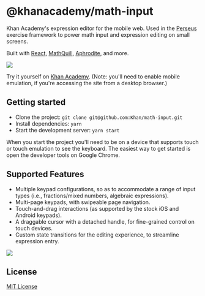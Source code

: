 # @khanacademy/math-input

Khan Academy's expression editor for the mobile web. Used in the [Perseus](https://github.com/khan/perseus) exercise framework to power math input and expression editing on small screens.

Built with [React](https://github.com/facebook/react), [MathQuill](https://github.com/mathquill/mathquill), [Aphrodite](https://github.com/khan/aphrodite), and more.

![](https://cloud.githubusercontent.com/assets/1309177/15994911/d1acd29e-30c5-11e6-9707-6bef8e69114f.gif)

Try it yourself on [Khan Academy](https://www.khanacademy.org/math/algebra-basics/alg-basics-algebraic-expressions/alg-basics-distributive-property/e/distributive-property-with-variables). (Note: you'll need to enable mobile emulation, if you're accessing the site from a desktop browser.)

## Getting started

- Clone the project: `git clone git@github.com:Khan/math-input.git`
- Install dependencies: `yarn`
- Start the development server: `yarn start`

When you start the project you'll need to be on a device that supports touch or touch emulation to see the keyboard. The easiest way to get started is open the developer tools on Google Chrome.

## Supported Features

- Multiple keypad configurations, so as to accommodate a range of input types (i.e., fractions/mixed numbers, algebraic expressions).
- Multi-page keypads, with swipeable page navigation.
- Touch-and-drag interactions (as supported by the stock iOS and Android keypads).
- A draggable cursor with a detached handle, for fine-grained control on touch devices.
- Custom state transitions for the editing experience, to streamline expression entry.

![](https://cloud.githubusercontent.com/assets/1309177/15994912/d2b60cdc-30c5-11e6-8eb4-9086d76f327c.gif)

## License

[MIT License](http://opensource.org/licenses/MIT)
